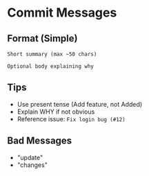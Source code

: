 # Commit Messages

## Format (Simple)
```
Short summary (max ~50 chars)

Optional body explaining why
```

## Tips
- Use present tense (Add feature, not Added)
- Explain WHY if not obvious
- Reference issue: `Fix login bug (#12)`

## Bad Messages
- "update"
- "changes"
